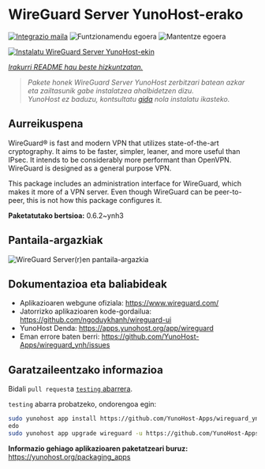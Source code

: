 <!--
Ohart ongi: README hau automatikoki sortu da <https://github.com/YunoHost/apps/tree/master/tools/readme_generator>ri esker
EZ editatu eskuz.
-->

# WireGuard Server YunoHost-erako

[![Integrazio maila](https://apps.yunohost.org/badge/integration/wireguard)](https://ci-apps.yunohost.org/ci/apps/wireguard/)
![Funtzionamendu egoera](https://apps.yunohost.org/badge/state/wireguard)
![Mantentze egoera](https://apps.yunohost.org/badge/maintained/wireguard)

[![Instalatu WireGuard Server YunoHost-ekin](https://install-app.yunohost.org/install-with-yunohost.svg)](https://install-app.yunohost.org/?app=wireguard)

*[Irakurri README hau beste hizkuntzatan.](./ALL_README.md)*

> *Pakete honek WireGuard Server YunoHost zerbitzari batean azkar eta zailtasunik gabe instalatzea ahalbidetzen dizu.*  
> *YunoHost ez baduzu, kontsultatu [gida](https://yunohost.org/install) nola instalatu ikasteko.*

## Aurreikuspena

WireGuard® is fast and modern VPN that utilizes state-of-the-art cryptography. It aims to be faster, simpler, leaner, and more useful than IPsec. It intends to be considerably more performant than OpenVPN. WireGuard is designed as a general purpose VPN.

This package includes an administration interface for WireGuard, which makes it more of a VPN server. Even though WireGuard can be peer-to-peer, this is not how this package configures it.


**Paketatutako bertsioa:** 0.6.2~ynh3

## Pantaila-argazkiak

![WireGuard Server(r)en pantaila-argazkia](./doc/screenshots/screenshot.png)

## Dokumentazioa eta baliabideak

- Aplikazioaren webgune ofiziala: <https://www.wireguard.com/>
- Jatorrizko aplikazioaren kode-gordailua: <https://github.com/ngoduykhanh/wireguard-ui>
- YunoHost Denda: <https://apps.yunohost.org/app/wireguard>
- Eman errore baten berri: <https://github.com/YunoHost-Apps/wireguard_ynh/issues>

## Garatzaileentzako informazioa

Bidali `pull request`a [`testing` abarrera](https://github.com/YunoHost-Apps/wireguard_ynh/tree/testing).

`testing` abarra probatzeko, ondorengoa egin:

```bash
sudo yunohost app install https://github.com/YunoHost-Apps/wireguard_ynh/tree/testing --debug
edo
sudo yunohost app upgrade wireguard -u https://github.com/YunoHost-Apps/wireguard_ynh/tree/testing --debug
```

**Informazio gehiago aplikazioaren paketatzeari buruz:** <https://yunohost.org/packaging_apps>

